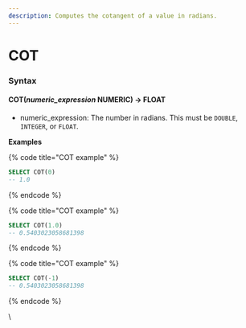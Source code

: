 ```yaml
---
description: Computes the cotangent of a value in radians.
---
```


# COT

### Syntax <a href="#syntax" id="syntax"></a>

#### COT(_numeric\_expression_ NUMERIC) → FLOAT <a href="#cotnumeric_expression-numeric--float" id="cotnumeric_expression-numeric--float"></a>

* numeric\_expression: The number in radians. This must be `DOUBLE`, `INTEGER`, or `FLOAT`.

**Examples**

{% code title="COT example" %}
```sql
SELECT COT(0)
-- 1.0
```
{% endcode %}

{% code title="COT example" %}
```sql
SELECT COT(1.0)
-- 0.5403023058681398
```
{% endcode %}

{% code title="COT example" %}
```sql
SELECT COT(-1)
-- 0.5403023058681398
```
{% endcode %}

\

